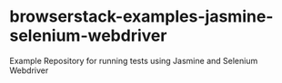 # browserstack-examples-jasmine-selenium-webdriver
Example Repository for running tests using Jasmine and Selenium Webdriver
